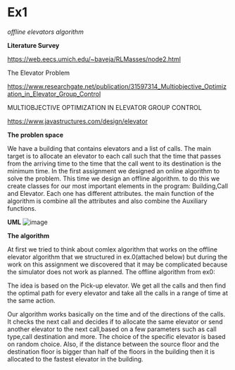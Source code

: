 # Ex1

*offline elevators algorithm*


**Literature Survey**

https://web.eecs.umich.edu/~baveja/RLMasses/node2.html

The Elevator Problem

https://www.researchgate.net/publication/31597314_Multiobjective_Optimization_in_Elevator_Group_Control

MULTIOBJECTIVE OPTIMIZATION IN ELEVATOR GROUP
CONTROL

https://www.javastructures.com/design/elevator

**The problen space**

We have a building that contains elevators and a list of calls.
The main target is to allocate an elevator to each call such that the time that passes from the arriving time to the time that the call went to its destination is the minimum time. 
In the first assignment we designed an online algorithm to solve the problem. This time we design an offline algorithm.
to do this we create classes for our most important elements in the program:
Building,Call and Elevator.
Each one has different attributes. the main function of the algorithm is combine all the attributes and also combine the Auxiliary functions.

**UML**
![image](https://user-images.githubusercontent.com/92684730/142425851-ff263dcd-9abb-4730-b3c6-bfca34cfcf31.png)


**The algorithm**

At first we tried to think about comlex algorithm that works on the offline elevator algorithm that we structured in ex.0(attached below) but during the work on this assignment we discovered that it may be complicated because the simulator does not work as planned.
The offline algorithm from ex0:

The idea is based on the Pick-up elevator. We get all the calls and then find the optimal path for every elevator and take all the calls in a range of time at the same action.

Our algorithm works basically on the time and of the directions of the calls.
It checks the next call and decides if to allocate the same elevator or send another elevator to the next call,based on a few parameters such as call type,call destination and more. 
The choice of the specific elevator is based on random choice.
Also, if the distance between the source floor and the destination floor is bigger than half of the floors in the building then it is allocated to the fastest elevator in the building.




